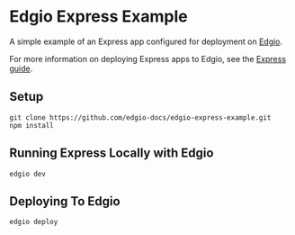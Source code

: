 # Edgio Express Example

A simple example of an Express app configured for deployment on [Edgio](https://www.edg.io/).

For more information on deploying Express apps to Edgio, see the [Express guide](https://docs.edg.io/guides/express).

## Setup

```
git clone https://github.com/edgio-docs/edgio-express-example.git
npm install
```

## Running Express Locally with Edgio

```
edgio dev
```

## Deploying To Edgio

```
edgio deploy
```
